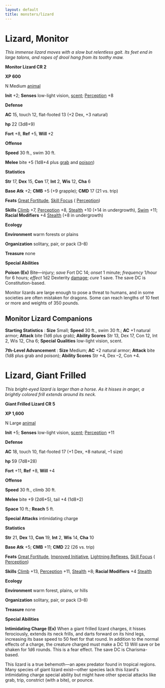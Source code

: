 ```yaml
---
layout: default
title: monsters/lizard
---
```

# Lizard, Monitor

_This immense lizard moves with a slow but relentless gait. Its feet end in large talons, and ropes of drool hang from its toothy maw._

**Monitor Lizard CR 2**

**XP 600**

N Medium [animal](creatureTypes#_animal)

**Init** +2; **Senses** low-light vision, [scent](universalMonsterRules#_scent); [Perception](../skills/perception#_perception) +8

**Defense**

**AC** 15, touch 12, flat-footed 13 (+2 Dex, +3 natural)

**hp** 22 (3d8+9)

**Fort** +8, **Ref** +5, **Will** +2

**Offense**

**Speed** 30 ft., swim 30 ft.

**Melee** bite +5 (1d8+4 plus [grab](universalMonsterRules#_grab) and [poison](universalMonsterRules#_poison))

**Statistics**

**Str** 17, **Dex** 15, **Con** 17, **Int** 2, **Wis** 12, **Cha** 6

**Base Atk** +2; **CMB** +5 (+9 grapple); **CMD** 17 (21 vs. trip)

**Feats** [Great Fortitude](../feats#_great-fortitude), [Skill Focus](../feats#_skill-focus) ( [Perception](../skills/perception#_perception))

**Skills** [Climb](../skills/climb#_climb) +7, [Perception](../skills/perception#_perception) +8, [Stealth](../skills/stealth#_stealth) +10 (+14 in undergrowth), [Swim](../skills/swim#_swim) +11; **Racial Modifiers** +4 [Stealth](../skills/stealth#_stealth) (+8 in undergrowth)

**Ecology**

**Environment** warm forests or plains

**Organization** solitary, pair, or pack (3–8)

**Treasure** none

**Special Abilities**

**Poison (Ex)** Bite—injury; _save_ Fort DC 14; _onset_ 1 minute; _frequency_ 1/hour for 6 hours; _effect_ 1d2 Dexterity [damage](universalMonsterRules#_ability-damage-and-drain); _cure_ 1 save. The save DC is Constitution-based.

Monitor lizards are large enough to pose a threat to humans, and in some societies are often mistaken for dragons. Some can reach lengths of 10 feet or more and weights of 350 pounds.

## Monitor Lizard Companions

**Starting Statistics** : **Size** Small; **Speed** 30 ft., swim 30 ft.; **AC** +1 natural armor; **Attack** bite (1d6 plus grab); **Ability Scores** Str 13, Dex 17, Con 12, Int 2, Wis 12, Cha 6; **Special Qualities** low-light vision, scent.

**7th-Level Advancement** : **Size** Medium; **AC** +2 natural armor; **Attack** bite (1d8 plus grab and poison); **Ability Scores** Str +4, Dex –2, Con +4.

# Lizard, Giant Frilled

_This bright-eyed lizard is larger than a horse. As it hisses in anger, a brightly colored frill extends around its neck._

**Giant Frilled Lizard CR 5**

**XP 1,600**

N Large [animal](creatureTypes#_animal)

**Init** +5; **Senses** low-light vision, [scent](universalMonsterRules#_scent); [Perception](../skills/perception#_perception) +11

**Defense**

**AC** 18, touch 10, flat-footed 17 (+1 Dex, +8 natural, –1 size)

**hp** 59 (7d8+28)

**Fort** +11, **Ref** +8, **Will** +4

**Offense**

**Speed** 30 ft., climb 30 ft.

**Melee** bite +9 (2d6+5), tail +4 (1d8+2)

**Space** 10 ft.; **Reach** 5 ft.

**Special Attacks** intimidating charge

**Statistics**

**Str** 21, **Dex** 13, **Con** 19, **Int** 2, **Wis** 14, **Cha** 10

**Base Atk** +5; **CMB** +11; **CMD** 22 (26 vs. trip)

**Feats** [Great Fortitude](../feats#_great-fortitude), [Improved Initiative](../feats#_improved-initiative), [Lightning Reflexes](../feats#_lightning-reflexes), [Skill Focus](../feats#_skill-focus) ( [Perception](../skills/perception#_perception))

**Skills** [Climb](../skills/climb#_climb) +13, [Perception](../skills/perception#_perception) +11, [Stealth](../skills/stealth#_stealth) +8; **Racial Modifiers** +4 [Stealth](../skills/stealth#_stealth)

**Ecology**

**Environment** warm forest, plains, or hills

**Organization** solitary, pair, or pack (3–8)

**Treasure** none

**Special Abilities**

**Intimidating Charge (Ex)** When a giant frilled lizard charges, it hisses ferociously, extends its neck frills, and darts forward on its hind legs, increasing its base speed to 50 feet for that round. In addition to the normal effects of a charge, the creature charged must make a DC 13 Will save or be shaken for 1d6 rounds. This is a fear effect. The save DC is Charisma-based.

This lizard is a true behemoth—an apex predator found in tropical regions. Many species of giant lizard exist—other species lack this lizard's intimidating charge special ability but might have other special attacks like grab, trip, constrict (with a bite), or pounce.

